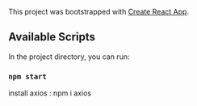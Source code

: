 This project was bootstrapped with [Create React App](https://github.com/facebook/create-react-app).

## Available Scripts

In the project directory, you can run:

### `npm start`

install axios : npm i axios
